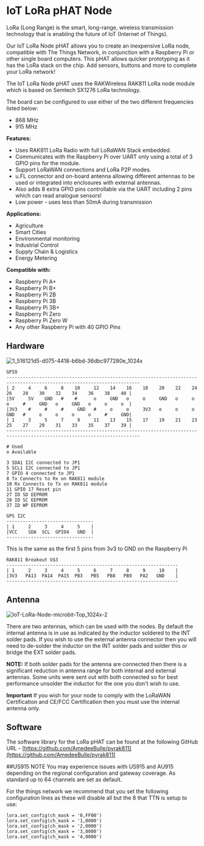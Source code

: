 # IoT LoRa pHAT Node
LoRa (Long Range) is the smart, long-range, wireless transmission technology that is enabling the future of
IoT (Internet of Things).

Our IoT LoRa Node pHAT allows you to create an inexpensive LoRa node, compatible with The Things
Network, in conjunction with a Raspberry Pi or other single board computers. This pHAT allows quicker
prototyping as it has the LoRa stack on the chip. Add sensors, buttons and more to complete your LoRa
network!

The IoT LoRa Node pHAT uses the RAKWireless RAK811 LoRa node module which is based on Semtech
SX1276 LoRa technology.

The board can be configured to use either of the two different frequencies listed below:
* 868 MHz
* 915 MHz

**Features:**
* Uses RAK811 LoRa Radio with full LoRaWAN Stack embedded.
* Communicates with the Raspberry Pi over UART only using a total of 3 GPIO pins for the module.
* Support LoRaWAN connections and LoRa P2P modes.
* u.FL connector and on-board antenna allowing different antennas to be used or integrated into enclosures with external antennas.
* Also adds 8 extra GPIO pins controllable via the UART including 2 pins which can read analogue sensors!
* Low power - uses less than 50mA during transmission

**Applications:**
* Agriculture
* Smart Cities
* Environmental monitoring
* Industrial Control
* Supply Chain & Logistics
* Energy Metering

**Compatible with:**
* Raspberry Pi A+
* Raspberry Pi B+
* Raspberry Pi 2B
* Raspberry Pi 3B
* Raspberry Pi 3B+
* Raspberry Pi Zero
* Raspberry Pi Zero W
* Any other Raspberry Pi with 40 GPIO Pins

## Hardware
![1_516121d5-d075-4418-b6bd-36dbc977280e_1024x](https://github.com/PiSupply/IoTLoRaRange/raw/master/IoT%20LoRa%20Raspberry%20Pi%20Node%20pHAT/62480754-f986d100-b7b0-11e9-991c-7bbf8dfb3866.png)

```text
GPIO
-----------------------------------------------------------------------------------------------------------------------
| 2     4     6     8    10     12    14    16    18    20    22    24    26    28    30    32    34    36    38    40 |
|5V     5V    GND   #    #      o     GND   o     o     GND   o     o     o     #     GND   o     GND   o     o     o  |
|3V3    #     #     #     GND   #     o     o     3V3   o     o     o     GND   #     o     o     o     o     #     GND|
| 1     3     5     7     9     11    13    15    17    19    21    23    25    27    29    31    33    35    37    39 |
-----------------------------------------------------------------------------------------------------------------------

# Used
o Available

3 SDA1 I2C connected to JP1
5 SCL1 I2C connected to JP1
7 GPIO 4 connected to JP1
8 Tx Connects to Rx on RAK811 module
10 Rx Connects to Tx on RAK811 module
11 GPIO 17 Reset pin
27 ID SD EEPROM
28 ID SC EEPROM
37 ID WP EEPROM

```

```text
GPS I2C
--------------------------------
| 1     2     3     4     5    |
|VCC    SDA  SCL  GPIO4   GND  |
--------------------------------
```
This is the same as the first 5 pins from 3v3 to GND on the Raspberry Pi

```text
RAK811 Breakout U$3
---------------------------------------------------------------
| 1     2     3     4     5     6     7     8     9     10    |
|3V3   PA13  PA14  PA15  PB3   PB5   PB8   PB9   PA2   GND    |
---------------------------------------------------------------
```
## Antenna
![IoT-LoRa-Node-microbit-Top_1024x-2](https://user-images.githubusercontent.com/1878314/58700166-45735f00-8397-11e9-9612-d2a22d5cedf2.png)

There are two antennas, which can be used with the nodes. By default the internal antenna is in use as indicated by the inductor soldered to the INT solder pads. If you wish to use the external antenna connector then you will need to de-solder the inductor on the INT solder pads and solder this or bridge the EXT solder pads.

**NOTE:** If both solder pads for the antenna are connected then there is a significant reduction in antenna range for both internal and external antennas.
Some units were sent out with both connected so for best performance unsolder the inductor for the one you don't wish to use.

**Important** If you wish for your node to comply with the LoRaWAN Certification and CE/FCC Certification then you must use the internal antenna only.

## Software
The software library for the LoRa pHAT can be found at the following GitHub URL - [https://github.com/AmedeeBulle/pyrak811](https://github.com/AmedeeBulle/pyrak811)

##US915 NOTE
You may experience issues with US915 and AU915 depending on the regional configuration and gateway coverage. As standard up to 64 channels are set as default.

For the things network we recommend that you set the following configuration lines as these will disable all but the 8 that TTN is setup to use:

```
lora.set_config(ch_mask = '0,FF00')
lora.set_config(ch_mask = '1,0000')
lora.set_config(ch_mask = '2,0000')
lora.set_config(ch_mask = '3,0000')
lora.set_config(ch_mask = '4,0000')
```
